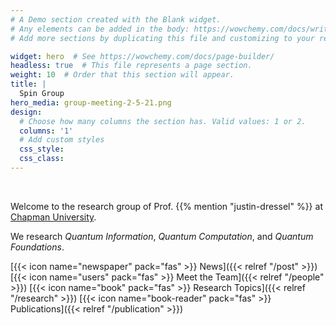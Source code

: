 ```yaml
---
# A Demo section created with the Blank widget.
# Any elements can be added in the body: https://wowchemy.com/docs/writing-markdown-latex/
# Add more sections by duplicating this file and customizing to your requirements.

widget: hero  # See https://wowchemy.com/docs/page-builder/
headless: true  # This file represents a page section.
weight: 10  # Order that this section will appear.
title: |
  Spin Group
hero_media: group-meeting-2-5-21.png
design:
  # Choose how many columns the section has. Valid values: 1 or 2.
  columns: '1'
  # Add custom styles
  css_style:
  css_class:
---
```


<br>

Welcome to the research group of Prof. {{% mention "justin-dressel" %}} at [Chapman University](https://www.chapman.edu/physics").

We research *Quantum Information*, *Quantum Computation*, and *Quantum Foundations*.

[{{< icon name="newspaper" pack="fas" >}} News]({{< relref "/post" >}})
[{{< icon name="users" pack="fas" >}} Meet the Team]({{< relref "/people" >}})
[{{< icon name="book" pack="fas" >}} Research Topics]({{< relref "/research" >}})
[{{< icon name="book-reader" pack="fas" >}} Publications]({{< relref "/publication" >}})
